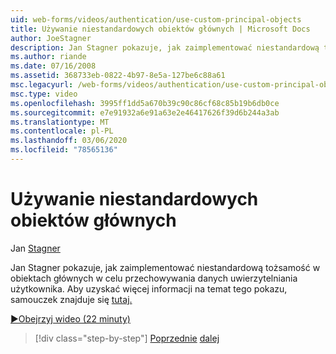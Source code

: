 ```yaml
---
uid: web-forms/videos/authentication/use-custom-principal-objects
title: Używanie niestandardowych obiektów głównych | Microsoft Docs
author: JoeStagner
description: Jan Stagner pokazuje, jak zaimplementować niestandardową tożsamość w obiektach głównych w celu przechowywania danych uwierzytelniania użytkownika. Aby uzyskać więcej informacji na temat tej,... demonstracyjnej
ms.author: riande
ms.date: 07/16/2008
ms.assetid: 368733eb-0822-4b97-8e5a-127be6c88a61
msc.legacyurl: /web-forms/videos/authentication/use-custom-principal-objects
msc.type: video
ms.openlocfilehash: 3995ff1dd5a670b39c90c86cf68c85b19b6db0ce
ms.sourcegitcommit: e7e91932a6e91a63e2e46417626f39d6b244a3ab
ms.translationtype: MT
ms.contentlocale: pl-PL
ms.lasthandoff: 03/06/2020
ms.locfileid: "78565136"
---
```

# <a name="use-custom-principal-objects"></a>Używanie niestandardowych obiektów głównych

Jan [Stagner](https://github.com/JoeStagner)

Jan Stagner pokazuje, jak zaimplementować niestandardową tożsamość w obiektach głównych w celu przechowywania danych uwierzytelniania użytkownika. Aby uzyskać więcej informacji na temat tego pokazu, samouczek znajduje się [tutaj.](../../overview/older-versions-security/introduction/forms-authentication-configuration-and-advanced-topics-vb.md)

[&#9654;Obejrzyj wideo (22 minuty)](https://channel9.msdn.com/Blogs/ASP-NET-Site-Videos/use-custom-principal-objects)

> [!div class="step-by-step"]
> [Poprzednie](add-custom-data-to-the-authentication-method.md)
> [dalej](understanding-aspnet-memberships.md)
